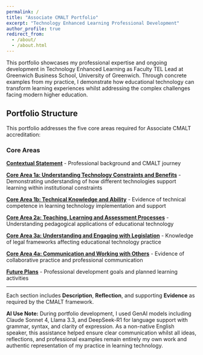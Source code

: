 ```yaml
---
permalink: /
title: "Associate CMALT Portfolio"
excerpt: "Technology Enhanced Learning Professional Development"
author_profile: true
redirect_from: 
  - /about/
  - /about.html
---
```


This portfolio showcases my professional expertise and ongoing development in Technology Enhanced Learning as Faculty TEL Lead at Greenwich Business School, University of Greenwich. Through concrete examples from my practice, I demonstrate how educational technology can transform learning experiences whilst addressing the complex challenges facing modern higher education.

## Portfolio Structure

This portfolio addresses the five core areas required for Associate CMALT accreditation:

### Core Areas

**[Contextual Statement](/contextual-statement/)** - Professional background and CMALT journey

**[Core Area 1a: Understanding Technology Constraints and Benefits](/core-area-1a/)** - Demonstrating understanding of how different technologies support learning within institutional constraints

**[Core Area 1b: Technical Knowledge and Ability](/core-area-1b/)** - Evidence of technical competence in learning technology implementation and support

**[Core Area 2a: Teaching, Learning and Assessment Processes](/core-area-2a/)** - Understanding pedagogical applications of educational technology

**[Core Area 3a: Understanding and Engaging with Legislation](/core-area-3a/)** - Knowledge of legal frameworks affecting educational technology practice

**[Core Area 4a: Communication and Working with Others](/core-area-4a/)** - Evidence of collaborative practice and professional communication

**[Future Plans](/future-plans/)** - Professional development goals and planned learning activities

---

Each section includes **Description**, **Reflection**, and supporting **Evidence** as required by the CMALT framework.

**AI Use Note:** During portfolio development, I used  GenAI models including Claude Sonnet 4, Llama 3.3, and DeepSeek-R1 for language support with grammar, syntax, and clarity of expression. As a non-native English speaker, this assistance helped ensure clear communication whilst all ideas, reflections, and professional examples remain entirely my own work and authentic representation of my practice in learning technology.